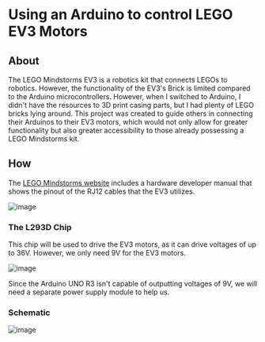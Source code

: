 # Using an Arduino to control LEGO EV3 Motors

## About

The LEGO Mindstorms EV3 is a robotics kit that connects LEGOs to robotics. However, the functionality of the EV3's Brick is limited compared to the Arduino microcontrollers. However, when I switched to Arduino, I didn't have the resources to 3D print casing parts, but I had plenty of LEGO bricks lying around. This project was created to guide others in connecting their Arduinos to their EV3 motors, which would not only allow for greater functionality but also greater accessibility to those already possessing a LEGO Mindstorms kit.

## How

The [LEGO Mindstorms website](https://education.lego.com/en-us/product-resources/mindstorms-ev3/downloads/developer-kits#ev3-hardware-developer-kit) includes a hardware developer manual that shows the pinout of the RJ12 cables that the EV3 utilizes. 

![image](https://github.com/VinsonOi/ArduinoToLEGO/assets/30189257/539109aa-d421-407c-a16e-ec4595faebaf)


### The L293D Chip

This chip will be used to drive the EV3 motors, as it can drive voltages of up to 36V. However, we only need 9V for the EV3 motors. 

![image](https://github.com/VinsonOi/ArduinoToLEGO/assets/30189257/55582b80-ca6e-4576-be39-efdae227e752)

Since the Arduino UNO R3 isn't capable of outputting voltages of 9V, we will need a separate power supply module to help us.

### Schematic

![image](https://github.com/VinsonOi/ArduinoToLEGO/assets/30189257/ac15f635-e985-4ecc-8734-6a2c06debc03)
